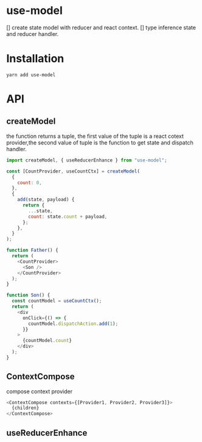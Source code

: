 # use-model

[] create state model with reducer and react context.
[] type inference state and reducer handler.



# Installation

```
yarn add use-model

```

# API

## createModel

 the function returns a tuple, the first value of the tuple is a react cotext provider,the second value of tuple is the function to get state and dispatch handler.

```js
import createModel, { useReducerEnhance } from "use-model";

const [CountProvider, useCountCtx] = createModel(
  {
    count: 0,
  },
  {
    add(state, payload) {
      return {
        ...state,
        count: state.count + payload,
      };
    },
  }
);

function Father() {
  return (
    <CountProvider>
      <Son />
    </CountProvider>
  );
}

function Son() {
  const countModel = useCountCtx();
  return (
    <div
      onClick={() => {
        countModel.dispatchAction.add(1);
      }}
    >
      {countModel.count}
    </div>
  );
}
```

## ContextCompose

compose context provider

```js
<ContextCompose contexts={[Provider1, Provider2, Provider3]}>
  {children}
</ContextCompose>
```

## useReducerEnhance
